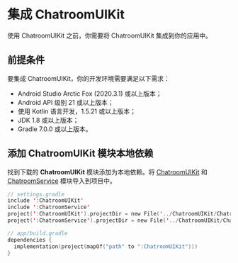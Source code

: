 # 集成 ChatroomUIKit

<Toc />

使用 ChatroomUIKit 之前，你需要将 ChatroomUIKit 集成到你的应用中。

## 前提条件

要集成 ChatroomUIKit，你的开发环境需要满足以下需求：

- Android Studio Arctic Fox (2020.3.1) 或以上版本；
- Android API 级别 21 或以上版本；
- 使用 Kotlin 语言开发，1.5.21 或以上版本；
- JDK 1.8 或以上版本；
- Gradle 7.0.0 或以上版本。

## 添加 ChatroomUIKit 模块本地依赖

找到下载的 **ChatroomUIKit** 模块添加为本地依赖。将 [ChatroomUIKit](https://github.com/easemob/UIKit_Chatroom_android/tree/dev/ChatroomUIKit) 和 [ChatroomService](https://github.com/easemob/UIKit_Chatroom_android/tree/dev/ChatroomService) 模块导入到项目中。

```Kotlin
// settings.gradle
include ':ChatroomUIKit'
include ':ChatroomService'
project(':ChatroomUIKit').projectDir = new File('../ChatroomUIKit/ChatroomUIKit')
project(':ChatroomService').projectDir = new File('../ChatroomUIKit/ChatroomService')

// app/build.gradle
dependencies {
  implementation(project(mapOf("path" to ":ChatroomUIKit")))
}
```

